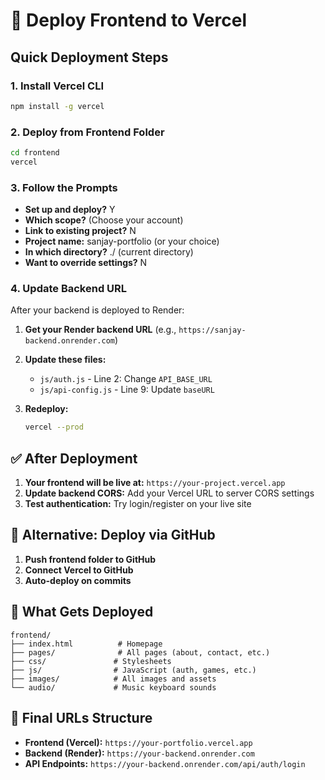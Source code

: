 # 🚀 Deploy Frontend to Vercel

## Quick Deployment Steps

### 1. Install Vercel CLI
```bash
npm install -g vercel
```

### 2. Deploy from Frontend Folder
```bash
cd frontend
vercel
```

### 3. Follow the Prompts
- **Set up and deploy?** Y
- **Which scope?** (Choose your account)
- **Link to existing project?** N
- **Project name:** sanjay-portfolio (or your choice)
- **In which directory?** ./ (current directory)
- **Want to override settings?** N

### 4. Update Backend URL
After your backend is deployed to Render:

1. **Get your Render backend URL** (e.g., `https://sanjay-backend.onrender.com`)
2. **Update these files:**
   - `js/auth.js` - Line 2: Change `API_BASE_URL`
   - `js/api-config.js` - Line 9: Update `baseURL`

3. **Redeploy:**
   ```bash
   vercel --prod
   ```

## ✅ After Deployment

1. **Your frontend will be live at:** `https://your-project.vercel.app`
2. **Update backend CORS:** Add your Vercel URL to server CORS settings
3. **Test authentication:** Try login/register on your live site

## 🔧 Alternative: Deploy via GitHub

1. **Push frontend folder to GitHub**
2. **Connect Vercel to GitHub**
3. **Auto-deploy on commits**

## 📁 What Gets Deployed

```
frontend/
├── index.html          # Homepage
├── pages/              # All pages (about, contact, etc.)
├── css/               # Stylesheets  
├── js/                # JavaScript (auth, games, etc.)
├── images/            # All images and assets
└── audio/             # Music keyboard sounds
```

## 🎯 Final URLs Structure

- **Frontend (Vercel):** `https://your-portfolio.vercel.app`
- **Backend (Render):** `https://your-backend.onrender.com`
- **API Endpoints:** `https://your-backend.onrender.com/api/auth/login`